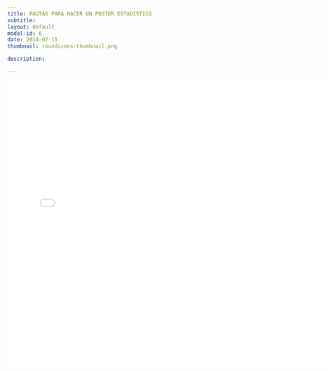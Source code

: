 ```yaml
---
title: PAUTAS PARA HACER UN POSTER ESTADISTICO
subtitle: 
layout: default
modal-id: 6
date: 2014-07-15
thumbnail: roundicons-thumbnail.png

description: 

---
```


<html>
<body>
<embed src="img/guia.pdf" width="750" height="650">
</body>
</html>